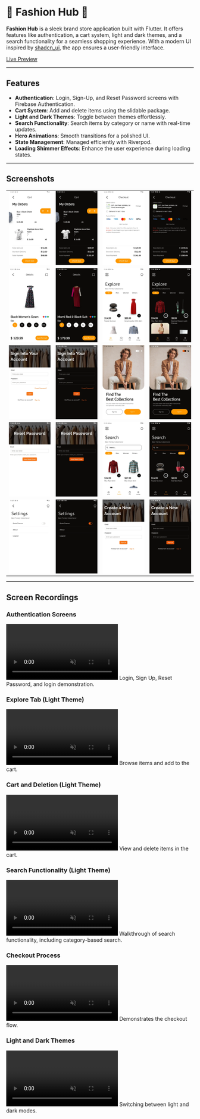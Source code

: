 # 🌟 Fashion Hub 🌟

**Fashion Hub** is a sleek brand store application built with Flutter. It offers features like
authentication, a cart system, light and dark themes, and a search functionality for a seamless
shopping experience. With a modern UI inspired by [shadcn_ui](https://pub.dev/packages/shadcn_ui),
the app ensures a user-friendly interface.

[Live Preview](https://thefashionhub.web.app/)

---

## Features

- **Authentication**: Login, Sign-Up, and Reset Password screens with Firebase Authentication.
- **Cart System**: Add and delete items using the slidable package.
- **Light and Dark Themes**: Toggle between themes effortlessly.
- **Search Functionality**: Search items by category or name with real-time updates.
- **Hero Animations**: Smooth transitions for a polished UI.
- **State Management**: Managed efficiently with Riverpod.
- **Loading Shimmer Effects**: Enhance the user experience during loading states.

---

## Screenshots

<table>
    <tr>
        <td><img src="assets/screenshots/Cart_light.webp" alt="Cart Light"></td>
        <td><img src="assets/screenshots/Cart_Dark.webp" alt="Cart Dark"></td>
        <td><img src="assets/screenshots/checkout_light.webp" alt="Checkout Light"></td>
        <td><img src="assets/screenshots/Checkout_dark.webp" alt="Checkout Dark"></td>
    </tr>
    <tr>
        <td><img src="assets/screenshots/Details_light.webp" alt="Details Light"></td>
        <td><img src="assets/screenshots/Details_dark.webp" alt="Details Dark"></td>
        <td><img src="assets/screenshots/Explore%20light.webp" alt="Explore Light"></td>
        <td><img src="assets/screenshots/Explore_dark.webp" alt="Explore Dark"></td>
    </tr>
    <tr>
        <td><img src="assets/screenshots/Login%20Light.webp" alt="Login Light"></td>
        <td><img src="assets/screenshots/Login_Dark.webp" alt="Login Dark"></td>
        <td><img src="assets/screenshots/Onboarding%20Light.webp" alt="Onboarding Light"></td>
        <td><img src="assets/screenshots/Onboarding_Dark.webp" alt="Onboarding Dark"></td>
    </tr>
    <tr>
        <td><img src="assets/screenshots/Reset%20light.webp" alt="Reset Light"></td>
        <td><img src="assets/screenshots/Reset_Dark.webp" alt="Reset Dark"></td>
        <td><img src="assets/screenshots/Search%20light.webp" alt="Search Light"></td>
        <td><img src="assets/screenshots/Search_dark.webp" alt="Search Dark"></td>
    </tr>
    <tr>
        <td><img src="assets/screenshots/Settings%20light.webp" alt="Settings Light"></td>
        <td><img src="assets/screenshots/Settings_dark.webp" alt="Settings Dark"></td>
        <td><img src="assets/screenshots/Sign_Up_light.webp" alt="Sign Up Light"></td>
        <td><img src="assets/screenshots/Sign_Up_dark.webp" alt="Sign Up Dark"></td>
    </tr>
</table>

---

## Screen Recordings

### Authentication Screens

<video autoplay loop muted>
    <source src="assets/screenrecords/Auth%20Screens.mov" type="video/mp4">
    Your browser does not support the video tag.
</video>
Login, Sign Up, Reset Password, and login demonstration.

### Explore Tab (Light Theme)

<video autoplay loop muted>
    <source src="assets/screenrecords/Explore%20Light%20Theme.mov" type="video/mp4">
    Your browser does not support the video tag.
</video>
Browse items and add to the cart.

### Cart and Deletion (Light Theme)

<video autoplay loop muted>
    <source src="assets/screenrecords/Cart%20And%20Deletion%20Light%20Theme.mov" type="video/mp4">
    Your browser does not support the video tag.
</video>
View and delete items in the cart.

### Search Functionality (Light Theme)

<video autoplay loop muted>
    <source src="assets/screenrecords/Search%20Light%20Theme.mov" type="video/mp4">
    Your browser does not support the video tag.
</video>
Walkthrough of search functionality, including category-based search.

### Checkout Process

<video autoplay loop muted>
    <source src="assets/screenrecords/Checkout.mov" type="video/mp4">
    Your browser does not support the video tag.
</video>
Demonstrates the checkout flow.

### Light and Dark Themes

<video autoplay loop muted>
    <source src="assets/screenrecords/Light%20And%20Dark%20Theme.mov" type="video/mp4">
    Your browser does not support the video tag.
</video>
Switching between light and dark modes.

